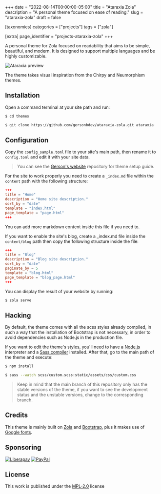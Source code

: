 +++
date = "2022-08-14T00:00:00-05:00"
title = "Ataraxia Zola"
description = "A personal theme focused on ease of reading."
slug = "ataraxia-zola"
draft = false

[taxonomies]
    categories = ["projects"]
    tags = ["zola"]

[extra]
    page_identifier = "projects-ataraxia-zola"
+++

A personal theme for Zola focused on readability that aims to be simple, beautiful, and modern. It is designed to support multiple languages and be highly customizable.

<!-- more -->

<img src="https://raw.githubusercontent.com/gersonbdev/ataraxia-zola/main/mockup.png" alt="Ataraxia preview" title="Ataraxia mockup" class="my-3" style="max-width: 100%;">

The theme takes visual inspiration from the Chirpy and Neumorphism themes.

## Installation

Open a command terminal at your site path and run:

```bash
$ cd themes
```

```bash
$ git clone https://github.com/gersonbdev/ataraxia-zola.git ataraxia
```

## Configuration

Copy the `config_sample.toml` file to your site's main path, then rename it to `config.toml` and edit it with your site data.

> You can see the [Gerson's website](https://github.com/gersonbdev/gersonbdev.github.io) repository for theme setup guide.

For the site to work properly you need to create a `_index.md` file within the `content` path with the following structure:

```toml
+++
title = "Home"
description = "Home site description."
sort_by = "date"
template = "index.html"
page_template = "page.html"
+++
```

You can add more markdown content inside this file if you need to.

If you want to enable the site's blog, create a _index.md file inside the `content/blog` path then copy the following structure inside the file:

```toml
+++
title = "Blog"
description = "Blog site description."
sort_by = "date"
paginate_by = 5
template = "blog.html"
page_template = "blog_page.html"
+++
```

You can display the result of your website by running:

```bash
$ zola serve
```


## Hacking

By default, the theme comes with all the scss styles already compiled, in such a way that the installation of Bootstrap is not necessary, in order to avoid dependencies such as Node.js in the production file.

If you want to edit the theme's styles, you'll need to have a [Node.js](https://nodejs.org/) interpreter and a [Sass compiler](https://sass-lang.com/install) installed. After that, go to the main path of the theme and execute:

```bash
$ npm install
```

```bash
$ sass --watch scss/custom.scss:static/assets/css/custom.css
```

> Keep in mind that the main branch of this repository only has the stable versions of the theme, if you want to see the development status and the unstable versions, change to the corresponding branch.

## Credits

This theme is mainly built on [Zola](https://www.getzola.org/) and [Bootstrap](https://getbootstrap.com/), plus it makes use of [Google fonts](https://fonts.google.com/).


## Sponsoring

[![Liberapay](https://img.shields.io/badge/Finance%20my%20work-F6C915?style=flat&logo=liberapay&logoColor=ffffff "Finance my work")](https://liberapay.com/gersonbenavides/donate)  [![PayPal](https://img.shields.io/badge/Make%20a%20donation-00457C?style=flat&logo=paypal "Make a donation")](https://paypal.me/gersonbdev?country.x=CO&locale.x=es_XC)

## License

This work is published under the [MPL-2.0](https://www.mozilla.org/en-US/MPL/2.0/) license